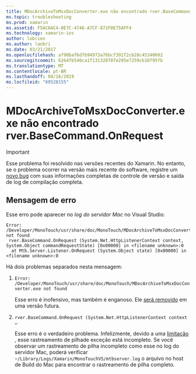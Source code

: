 ```yaml
---
title: MDocArchiveToMsxDocConverter.exe não encontrado rver.BaseCommand.OnRequest
ms.topic: troubleshooting
ms.prod: xamarin
ms.assetid: F5AC6AC4-0E7C-4746-A7CF-872F0E75AFF4
ms.technology: xamarin-ios
author: lobrien
ms.author: laobri
ms.date: 03/21/2017
ms.openlocfilehash: af90baf6d7b94973a76bcf391f2cb28c45340602
ms.sourcegitcommit: 6264fb540ca1f131328707e295e7259cb10f95fb
ms.translationtype: MT
ms.contentlocale: pt-BR
ms.lasthandoff: 08/16/2019
ms.locfileid: "69528155"
---
```

# <a name="mdocarchivetomsxdocconverterexe-not-found-rverbasecommandonrequest"></a>MDocArchiveToMsxDocConverter.exe não encontrado rver.BaseCommand.OnRequest

> [!IMPORTANT]
> Esse problema foi resolvido nas versões recentes do Xamarin. No entanto, se o problema ocorrer na versão mais recente do software, registre um [novo bug](~/cross-platform/troubleshooting/questions/howto-file-bug.md) com suas informações completas de controle de versão e saída de log de compilação completa.


## <a name="error-message"></a>Mensagem de erro

Esse erro pode aparecer no *log do servidor Mac* no Visual Studio:

```
Error: /Developer/MonoTouch/usr/share/doc/MonoTouch/MDocArchiveToMsxDocConverter.exe not found
 rver.BaseCommand.OnRequest (System.Net.HttpListenerContext context, System.Object commandRequestState) [0x00000] in <filename unknown>:0
  at Mtb.Server.Listener.OnRequest (System.Object state) [0x00000] in <filename unknown>:0
```

Há dois problemas separados nesta mensagem:

1. `Error: /Developer/MonoTouch/usr/share/doc/MonoTouch/MDocArchiveToMsxDocConverter.exe not found`

    Esse erro é inofensivo, mas também é enganoso. Ele [será removido](https://bugzilla.xamarin.com/show_bug.cgi?id=21667) em uma versão futura.

2. `rver.BaseCommand.OnRequest (System.Net.HttpListenerContext context …`

    Esse erro é o verdadeiro problema. Infelizmente, devido a uma [limitação](https://bugzilla.xamarin.com/show_bug.cgi?id=22080) , esse rastreamento de pilhade exceção está incompleto. Se você observar um rastreamento de pilha incompleto como esse no log do servidor Mac, poderá verificar `~/Library/Logs/Xamarin/MonoTouchVS/mtbserver.log` o arquivo no host de Build do Mac para encontrar o rastreamento de pilha completo.

